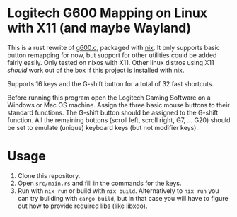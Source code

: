 # Logitech G600 Mapping on Linux with X11 (and maybe Wayland)
This is a rust rewrite of [g600.c](https://github.com/mafik/logitech-g600-linux/tree/master), packaged with [nix](https://nixos.org/).
It only supports basic button remapping for now, but support for other utilities could be added fairly easily.
Only tested on nixos with X11. Other linux distros using X11 _should_ work out of the box if this project is installed with nix.


Supports 16 keys and the G-shift button for a total of 32 fast shortcuts.

Before running this program open the Logitech Gaming Software on a Windows or Mac OS machine. Assign the three basic mouse buttons to their standard functions. The G-shift button should be assigned to the G-shift function. All the remaining buttons (scroll left, scroll right, G7, ... G20) should be set to emulate (unique) keyboard keys (but not modifier keys).

# Usage
1. Clone this repository.
2. Open `src/main.rs` and fill in the commands for the keys.
3. Run with `nix run` or build with `nix build`.
Alternatively to `nix run` you can try building with `cargo build`, but in that case you will have to figure out how to provide required libs (like libxdo).
